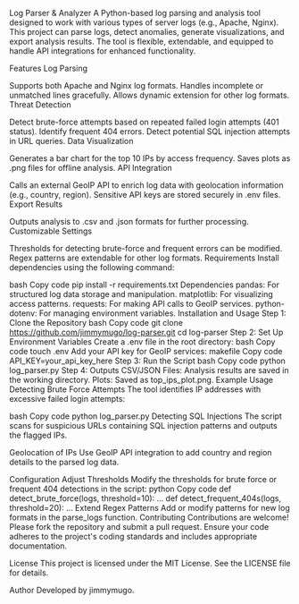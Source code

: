 Log Parser & Analyzer
A Python-based log parsing and analysis tool designed to work with various types of server logs (e.g., Apache, Nginx). This project can parse logs, detect anomalies, generate visualizations, and export analysis results. The tool is flexible, extendable, and equipped to handle API integrations for enhanced functionality.

Features
Log Parsing

Supports both Apache and Nginx log formats.
Handles incomplete or unmatched lines gracefully.
Allows dynamic extension for other log formats.
Threat Detection

Detect brute-force attempts based on repeated failed login attempts (401 status).
Identify frequent 404 errors.
Detect potential SQL injection attempts in URL queries.
Data Visualization

Generates a bar chart for the top 10 IPs by access frequency.
Saves plots as .png files for offline analysis.
API Integration

Calls an external GeoIP API to enrich log data with geolocation information (e.g., country, region).
Sensitive API keys are stored securely in .env files.
Export Results

Outputs analysis to .csv and .json formats for further processing.
Customizable Settings

Thresholds for detecting brute-force and frequent errors can be modified.
Regex patterns are extendable for other log formats.
Requirements
Install dependencies using the following command:

bash
Copy code
pip install -r requirements.txt
Dependencies
pandas: For structured log data storage and manipulation.
matplotlib: For visualizing access patterns.
requests: For making API calls to GeoIP services.
python-dotenv: For managing environment variables.
Installation and Usage
Step 1: Clone the Repository
bash
Copy code
git clone https://github.com/jimmymugo/log-parser.git
cd log-parser
Step 2: Set Up Environment Variables
Create a .env file in the root directory:
bash
Copy code
touch .env
Add your API key for GeoIP services:
makefile
Copy code
API_KEY=your_api_key_here
Step 3: Run the Script
bash
Copy code
python log_parser.py
Step 4: Outputs
CSV/JSON Files: Analysis results are saved in the working directory.
Plots: Saved as top_ips_plot.png.
Example Usage
Detecting Brute Force Attempts
The tool identifies IP addresses with excessive failed login attempts:

bash
Copy code
python log_parser.py
Detecting SQL Injections
The script scans for suspicious URLs containing SQL injection patterns and outputs the flagged IPs.

Geolocation of IPs
Use GeoIP API integration to add country and region details to the parsed log data.

Configuration
Adjust Thresholds
Modify the thresholds for brute force or frequent 404 detections in the script:
python
Copy code
def detect_brute_force(logs, threshold=10):
    ...
def detect_frequent_404s(logs, threshold=20):
    ...
Extend Regex Patterns
Add or modify patterns for new log formats in the parse_logs function.
Contributing
Contributions are welcome! Please fork the repository and submit a pull request.
Ensure your code adheres to the project's coding standards and includes appropriate documentation.

License
This project is licensed under the MIT License. See the LICENSE file for details.

Author
Developed by jimmymugo.
